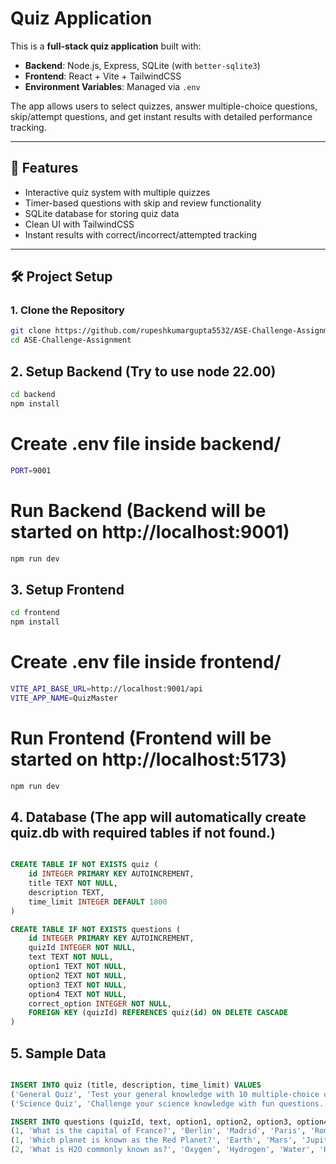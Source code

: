 # Quiz Application

This is a **full-stack quiz application** built with:

- **Backend**: Node.js, Express, SQLite (with `better-sqlite3`)
- **Frontend**: React + Vite + TailwindCSS
- **Environment Variables**: Managed via `.env`

The app allows users to select quizzes, answer multiple-choice questions, skip/attempt questions, and get instant results with detailed performance tracking.

---

## 🚀 Features

- Interactive quiz system with multiple quizzes
- Timer-based questions with skip and review functionality
- SQLite database for storing quiz data
- Clean UI with TailwindCSS
- Instant results with correct/incorrect/attempted tracking

---

## 🛠️ Project Setup

### 1. Clone the Repository

```bash
git clone https://github.com/rupeshkumargupta5532/ASE-Challenge-Assignment
cd ASE-Challenge-Assignment
```

## 2. Setup Backend (Try to use node 22.00)

```bash
cd backend
npm install
```

# Create .env file inside backend/

```bash
PORT=9001
```

# Run Backend (Backend will be started on http://localhost:9001)

```bash
npm run dev
```

## 3. Setup Frontend

```bash
cd frontend
npm install
```

# Create .env file inside frontend/

```bash
VITE_API_BASE_URL=http://localhost:9001/api
VITE_APP_NAME=QuizMaster
```

# Run Frontend (Frontend will be started on http://localhost:5173)

```bash
npm run dev
```

## 4. Database (The app will automatically create quiz.db with required tables if not found.)

```sql

CREATE TABLE IF NOT EXISTS quiz (
    id INTEGER PRIMARY KEY AUTOINCREMENT,
    title TEXT NOT NULL,
    description TEXT,
    time_limit INTEGER DEFAULT 1800
)

CREATE TABLE IF NOT EXISTS questions (
    id INTEGER PRIMARY KEY AUTOINCREMENT,
    quizId INTEGER NOT NULL,
    text TEXT NOT NULL,
    option1 TEXT NOT NULL,
    option2 TEXT NOT NULL,
    option3 TEXT NOT NULL,
    option4 TEXT NOT NULL,
    correct_option INTEGER NOT NULL,
    FOREIGN KEY (quizId) REFERENCES quiz(id) ON DELETE CASCADE
)

```

## 5. Sample Data

```sql

INSERT INTO quiz (title, description, time_limit) VALUES
('General Quiz', 'Test your general knowledge with 10 multiple-choice questions.', 1800),
('Science Quiz', 'Challenge your science knowledge with fun questions.', 1500);

INSERT INTO questions (quizId, text, option1, option2, option3, option4, correctAnswer) VALUES
(1, 'What is the capital of France?', 'Berlin', 'Madrid', 'Paris', 'Rome', 3),
(1, 'Which planet is known as the Red Planet?', 'Earth', 'Mars', 'Jupiter', 'Venus', 2),
(2, 'What is H2O commonly known as?', 'Oxygen', 'Hydrogen', 'Water', 'Helium', 3);

```
